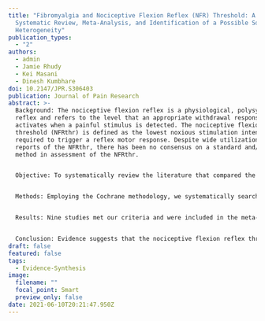 ```yaml
---
title: "Fibromyalgia and Nociceptive Flexion Reflex (NFR) Threshold: A
  Systematic Review, Meta-Analysis, and Identification of a Possible Source of
  Heterogeneity"
publication_types:
  - "2"
authors:
  - admin
  - Jamie Rhudy
  - Kei Masani
  - Dinesh Kumbhare
doi: 10.2147/JPR.S306403
publication: Journal of Pain Research
abstract: >-
  Background: The nociceptive flexion reflex is a physiological, polysynaptic
  reflex and refers to the level that an appropriate withdrawal response
  activates when a painful stimulus is detected. The nociceptive flexion reflex
  threshold (NFRthr) is defined as the lowest noxious stimulation intensity
  required to trigger a reflex motor response. Despite wide utilization and
  reports of the NFRthr, there has been no consensus on a standard and/or best
  method in assessment of the NFRthr.


  Objective: To systematically review the literature that compared the NFRthr between individuals with fibromyalgia (FM) and healthy controls; and to identify a source of heterogeneity in these trials.


  Methods: Employing the Cochrane methodology, we systematically searched Ovid MEDLINE, Embase, Cochrane Clinical Answers, Cochrane Central Register of Controlled Trials, Cochrane Database of Systematic Reviews, and PsycINFO for clinical case-controlled trials assessing the NFRthr in individuals with and without fibromyalgia from inception to July 2019. Selected articles were passed for data extraction and meta-analyses. We utilized the random-effects model for meta-analysis assuming the true effect size may vary between studies. The sample sizes as a possible source of heterogeneity in multiple meta-regressions were investigated. This systematic review and meta-analysis were registered in PROSPERO before data extraction.


  Results: Nine studies met our criteria and were included in the meta-analysis. Methodologies and settings varied between studies, eg, stimulation intensity, duration, and the current increments. Only two articles comprehensively described and reported details about electromyogram amplification, latency, and sampling rate. Evidence from 423 patients with fibromyalgia and 326 healthy individuals suggested that there may not be a meaningful decreased NFRthr in patients (overall mean difference = -3.16; 95% CI:-6.82 to 0.50; Z = 1.69; P=0.09). Published effect sizes were not homogenous (I2 = 0.91, τ 2 = 25.04, χ 2 = 91.22, df = 8, P < 0.00001). The multiple meta-regression analyses indicated that total and female sample sizes might be the main sources of heterogeneity for the effect sizes SStotal = -0.0570, P = 0.040; SSfemale = -0.0569; P = 0.047.


  Conclusion: Evidence suggests that the nociceptive flexion reflex threshold may not be different between patients with fibromyalgia and healthy controls. A unified and rigorous methodology and sample size calculation (probably sex specific investigation) is required for the assessment of nociceptive flexion reflex threshold in patients with fibromyalgia.
draft: false
featured: false
tags:
  - Evidence-Synthesis
image:
  filename: ""
  focal_point: Smart
  preview_only: false
date: 2021-06-10T20:21:47.950Z
---
```

